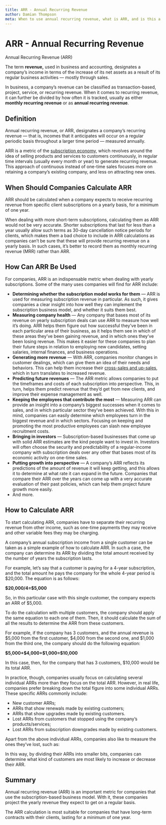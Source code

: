 ```yaml
---
title: ARR - Annual Recurring Revenue
author: Damian Thompson
meta: When to use annual recurring revenue, what is ARR, and is this a measurement that your business is suited to use. 
---
```


# ARR - Annual Recurring Revenue

Annual Recurring Revenue (ARR)

The term **revenue,** used in business and accounting, designates a company’s income in terms of the increase of its net assets as a result of its regular business activities — mostly through sales.

In business, a company’s revenue can be classified as transaction-based, project, service, or recurring revenue. When it comes to recurring revenue, it can further be divided by how often it is tracked, usually as either **monthly recurring revenue** or as **annual recurring revenue**.

## Definition

Annual recurring revenue, or ARR, designates a company’s recurring revenue — that is, incomes that it anticipates will occur on a regular periodic basis throughout a larger time period — measured annually.

ARR is a metric of the [subscription economy](https://www.investopedia.com/ask/answers/042715/how-do-subscription-business-models-work.asp), which revolves around the idea of selling products and services to customers continuously, in regular time intervals (usually every month or year) to generate recurring revenue. This approach of continuous instead of one-time sales focuses more on retaining a company’s existing company, and less on attracting new ones.

## When Should Companies Calculate ARR

ARR should be calculated when a company expects to receive recurring revenue from specific client subscriptions on a yearly basis, for a minimum of one year.

When dealing with more short-term subscriptions, calculating them as ARR would not be very accurate. Shorter subscriptions that last for less than a year usually allow such terms as 30-day cancellation notice periods for clients, which makes them a bad choice to include in ARR calculations as companies can’t be sure that these will provide recurring revenue on a yearly basis. In such cases, it’s better to record them as monthly recurring revenue (MRR) rather than ARR.

## How Can ARR Be Used

For companies, ARR is an indispensable metric when dealing with yearly subscriptions. Some of the many uses companies will find for ARR include:

* **Determining whether the subscription model works for them** — ARR is used for measuring subscription revenue in particular. As such, it gives companies a clear insight into how well they can implement the subscription business model, and whether it suits them best.
* **Measuring company health** — Any company that bases most of its revenue on yearly subscription deals can use ARR to measure how well it’s doing. ARR helps them figure out how successful they’ve been in each particular area of their business, as it helps them see in which of these areas they’ve been gaining revenue, and in which ones they’ve been losing revenue. This makes it easier for these companies to plan their future steps in relation to employing new candidates, setting salaries, internal finances, and business operations.
* **Generating more revenue** — With ARR, companies monitor changes in customer dealings, which can give them an idea of their needs and behaviors. This can help them increase their [cross-sales and up-sales](https://www.bigcommerce.com/ecommerce-answers/what-difference-between-upselling-and-cross-selling/), which in turn translates to increased revenue.
* **Predicting future revenues** — The ARR metric allows companies to put the timeframes and costs of each subscription into perspective. This, in turn, helps them predict revenue that they’d get from new clients, and improve their expense management as well.
* **Keeping the employees that contribute the most** — Measuring ARR can provide an insight into a company’s biggest successes when it comes to sales, and in which particular sector they’ve been achieved. With this in mind, companies can easily determine which employees turn in the biggest revenue and in which sectors. Focusing on keeping and promoting the most productive employees can slash new employee recruitment costs.
* **Bringing in investors** — Subscription-based businesses that come up with solid ARR estimates are the kind people want to invest in. Investors will often choose the security and predictability of a regular-income company with subscription deals over any other that bases most of its economic activity on one-time sales.
* **Putting growth into perspective** — A company’s ARR reflects its predictions of the amount of revenue it will keep getting, and this allows it to determine at what rate it can expand in the future. Companies that compare their ARR over the years can come up with a very accurate evaluation of their past policies, which can help them project future growth more easily.
* And more.

## How to Calculate ARR

To start calculating ARR, companies have to separate their recurring revenue from other income, such as one-time payments they may receive and other variable fees they may be charging.

A company’s annual subscription income from a single customer can be taken as a simple example of how to calculate ARR. In such a case, the company can determine its ARR by dividing the total amount received by the number of years the subscription lasts.

For example, let’s say that a customer is paying for a 4-year subscription, and the total amount he pays the company for the whole 4-year period is $20,000. The equation is as follows:

**\$20,000/4=$5,000**

So, in this particular case with this single customer, the company expects an ARR of $5,000.

To do the calculation with multiple customers, the company should apply the same equation to each one of them. Then, it should calculate the sum of all the results to determine the ARR from these customers.

For example, if the company has 3 customers, and the annual revenue is \$5,000 from the first customer, \$4,000 from the second one, and $1,000 from the third one, the company should do the following equation:

**\$5,000+\$4,000+\$1,000=$10,000**

In this case, then, for the company that has 3 customers, $10,000 would be its total ARR.

In practice, though, companies usually focus on calculating several individual ARRs more than they focus on the total ARR. However, in real life, companies prefer breaking down the total figure into some individual ARRs. These specific ARRs commonly include:

* New customer ARRs;
* ARRs that show renewals made by existing customers;
* ARRs that show upgrades made by existing customers.
* Lost ARRs from customers that stopped using the company’s products/services;
* Lost ARRs from subscription downgrades made by existing customers.

Apart from the above individual ARRs, companies also like to measure the ones they’ve lost, such as:

In this way, by dividing their ARRs into smaller bits, companies can determine what kind of customers are most likely to increase or decrease their ARR.

## Summary

Annual recurring revenue (ARR) is an important metric for companies that use the subscription-based business model. With it, these companies project the yearly revenue they expect to get on a regular basis.

The ARR calculation is most suitable for companies that have long-term contracts with their clients, lasting for a minimum of one year.
